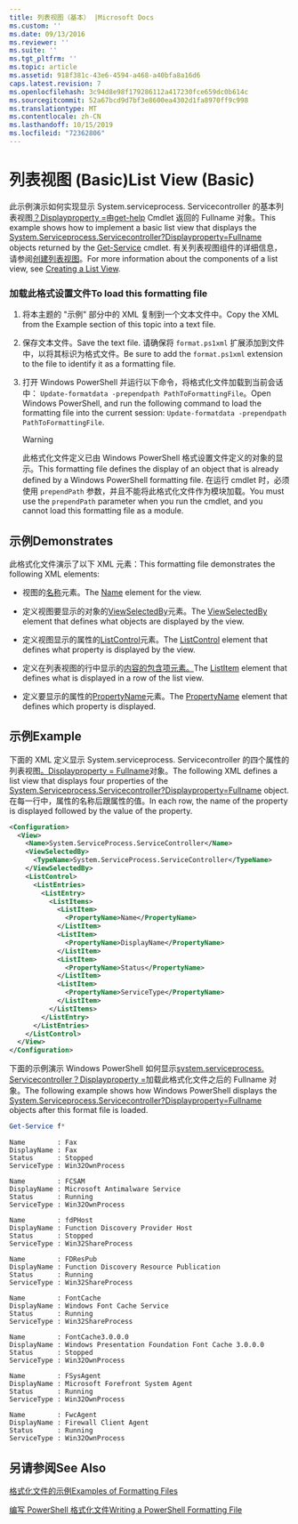 ```yaml
---
title: 列表视图（基本） |Microsoft Docs
ms.custom: ''
ms.date: 09/13/2016
ms.reviewer: ''
ms.suite: ''
ms.tgt_pltfrm: ''
ms.topic: article
ms.assetid: 918f381c-43e6-4594-a468-a40bfa8a16d6
caps.latest.revision: 7
ms.openlocfilehash: 3c94d8e98f179286112a417230fce659dc0b614c
ms.sourcegitcommit: 52a67bcd9d7bf3e8600ea4302d1fa8970ff9c998
ms.translationtype: MT
ms.contentlocale: zh-CN
ms.lasthandoff: 10/15/2019
ms.locfileid: "72362806"
---
```

# <a name="list-view-basic"></a><span data-ttu-id="867aa-102">列表视图 (Basic)</span><span class="sxs-lookup"><span data-stu-id="867aa-102">List View (Basic)</span></span>

<span data-ttu-id="867aa-103">此示例演示如何实现显示 System.serviceprocess. Servicecontroller 的基本列表视图[？Displayproperty =](/dotnet/api/System.ServiceProcess.ServiceController)由[get-help](/powershell/module/microsoft.powershell.management/get-service) Cmdlet 返回的 Fullname 对象。</span><span class="sxs-lookup"><span data-stu-id="867aa-103">This example shows how to implement a basic list view that displays the [System.Serviceprocess.Servicecontroller?Displayproperty=Fullname](/dotnet/api/System.ServiceProcess.ServiceController) objects returned by the [Get-Service](/powershell/module/microsoft.powershell.management/get-service) cmdlet.</span></span> <span data-ttu-id="867aa-104">有关列表视图组件的详细信息，请参阅[创建列表视图](./creating-a-list-view.md)。</span><span class="sxs-lookup"><span data-stu-id="867aa-104">For more information about the components of a list view, see [Creating a List View](./creating-a-list-view.md).</span></span>

### <a name="to-load-this-formatting-file"></a><span data-ttu-id="867aa-105">加载此格式设置文件</span><span class="sxs-lookup"><span data-stu-id="867aa-105">To load this formatting file</span></span>

1. <span data-ttu-id="867aa-106">将本主题的 "示例" 部分中的 XML 复制到一个文本文件中。</span><span class="sxs-lookup"><span data-stu-id="867aa-106">Copy the XML from the Example section of this topic into a text file.</span></span>

2. <span data-ttu-id="867aa-107">保存文本文件。</span><span class="sxs-lookup"><span data-stu-id="867aa-107">Save the text file.</span></span> <span data-ttu-id="867aa-108">请确保将 `format.ps1xml` 扩展添加到文件中，以将其标识为格式文件。</span><span class="sxs-lookup"><span data-stu-id="867aa-108">Be sure to add the `format.ps1xml` extension to the file to identify it as a formatting file.</span></span>

3. <span data-ttu-id="867aa-109">打开 Windows PowerShell 并运行以下命令，将格式化文件加载到当前会话中： `Update-formatdata -prependpath PathToFormattingFile`。</span><span class="sxs-lookup"><span data-stu-id="867aa-109">Open Windows PowerShell, and run the following command to load the formatting file into the current session: `Update-formatdata -prependpath PathToFormattingFile`.</span></span>

   > [!WARNING]
   > <span data-ttu-id="867aa-110">此格式化文件定义已由 Windows PowerShell 格式设置文件定义的对象的显示。</span><span class="sxs-lookup"><span data-stu-id="867aa-110">This formatting file defines the display of an object that is already defined by a Windows PowerShell formatting file.</span></span> <span data-ttu-id="867aa-111">在运行 cmdlet 时，必须使用 `prependPath` 参数，并且不能将此格式化文件作为模块加载。</span><span class="sxs-lookup"><span data-stu-id="867aa-111">You must use the `prependPath` parameter when you run the cmdlet, and you cannot load this formatting file as a module.</span></span>

## <a name="demonstrates"></a><span data-ttu-id="867aa-112">示例</span><span class="sxs-lookup"><span data-stu-id="867aa-112">Demonstrates</span></span>

<span data-ttu-id="867aa-113">此格式化文件演示了以下 XML 元素：</span><span class="sxs-lookup"><span data-stu-id="867aa-113">This formatting file demonstrates the following XML elements:</span></span>

- <span data-ttu-id="867aa-114">视图的[名称](./name-element-for-view-format.md)元素。</span><span class="sxs-lookup"><span data-stu-id="867aa-114">The [Name](./name-element-for-view-format.md) element for the view.</span></span>

- <span data-ttu-id="867aa-115">定义视图要显示的对象的[ViewSelectedBy](./viewselectedby-element-format.md)元素。</span><span class="sxs-lookup"><span data-stu-id="867aa-115">The [ViewSelectedBy](./viewselectedby-element-format.md) element that defines what objects are displayed by the view.</span></span>

- <span data-ttu-id="867aa-116">定义视图显示的属性的[ListControl](./listcontrol-element-format.md)元素。</span><span class="sxs-lookup"><span data-stu-id="867aa-116">The [ListControl](./listcontrol-element-format.md) element that defines what property is displayed by the view.</span></span>

- <span data-ttu-id="867aa-117">定义在列表视图的行中显示的[内容的包含项元素。](./listitem-element-for-listitems-for-listcontrol-format.md)</span><span class="sxs-lookup"><span data-stu-id="867aa-117">The [ListItem](./listitem-element-for-listitems-for-listcontrol-format.md) element that defines what is displayed in a row of the list view.</span></span>

- <span data-ttu-id="867aa-118">定义要显示的属性的[PropertyName](./propertyname-element-for-listitem-for-listcontrol-format.md)元素。</span><span class="sxs-lookup"><span data-stu-id="867aa-118">The [PropertyName](./propertyname-element-for-listitem-for-listcontrol-format.md) element that defines which property is displayed.</span></span>

## <a name="example"></a><span data-ttu-id="867aa-119">示例</span><span class="sxs-lookup"><span data-stu-id="867aa-119">Example</span></span>

<span data-ttu-id="867aa-120">下面的 XML 定义显示 System.serviceprocess. Servicecontroller 的四个属性的列表视图[。Displayproperty = Fullname](/dotnet/api/System.ServiceProcess.ServiceController)对象。</span><span class="sxs-lookup"><span data-stu-id="867aa-120">The following XML defines a list view that displays four properties of the [System.Serviceprocess.Servicecontroller?Displayproperty=Fullname](/dotnet/api/System.ServiceProcess.ServiceController) object.</span></span> <span data-ttu-id="867aa-121">在每一行中，属性的名称后跟属性的值。</span><span class="sxs-lookup"><span data-stu-id="867aa-121">In each row, the name of the property is displayed followed by the value of the property.</span></span>

```xml
<Configuration>
  <View>
    <Name>System.ServiceProcess.ServiceController</Name>
    <ViewSelectedBy>
      <TypeName>System.ServiceProcess.ServiceController</TypeName>
    </ViewSelectedBy>
    <ListControl>
      <ListEntries>
        <ListEntry>
          <ListItems>
            <ListItem>
              <PropertyName>Name</PropertyName>
            </ListItem>
            <ListItem>
              <PropertyName>DisplayName</PropertyName>
            </ListItem>
            <ListItem>
              <PropertyName>Status</PropertyName>
            </ListItem>
            <ListItem>
              <PropertyName>ServiceType</PropertyName>
            </ListItem>
          </ListItems>
        </ListEntry>
      </ListEntries>
    </ListControl>
  </View>
</Configuration>
```

<span data-ttu-id="867aa-122">下面的示例演示 Windows PowerShell 如何显示[system.serviceprocess. Servicecontroller？Displayproperty =](/dotnet/api/System.ServiceProcess.ServiceController)加载此格式化文件之后的 Fullname 对象。</span><span class="sxs-lookup"><span data-stu-id="867aa-122">The following example shows how Windows PowerShell displays the [System.Serviceprocess.Servicecontroller?Displayproperty=Fullname](/dotnet/api/System.ServiceProcess.ServiceController) objects after this format file is loaded.</span></span>

```powershell
Get-Service f*
```

```output
Name        : Fax
DisplayName : Fax
Status      : Stopped
ServiceType : Win32OwnProcess

Name        : FCSAM
DisplayName : Microsoft Antimalware Service
Status      : Running
ServiceType : Win32OwnProcess

Name        : fdPHost
DisplayName : Function Discovery Provider Host
Status      : Stopped
ServiceType : Win32ShareProcess

Name        : FDResPub
DisplayName : Function Discovery Resource Publication
Status      : Running
ServiceType : Win32ShareProcess

Name        : FontCache
DisplayName : Windows Font Cache Service
Status      : Running
ServiceType : Win32ShareProcess

Name        : FontCache3.0.0.0
DisplayName : Windows Presentation Foundation Font Cache 3.0.0.0
Status      : Stopped
ServiceType : Win32OwnProcess

Name        : FSysAgent
DisplayName : Microsoft Forefront System Agent
Status      : Running
ServiceType : Win32OwnProcess

Name        : FwcAgent
DisplayName : Firewall Client Agent
Status      : Running
ServiceType : Win32OwnProcess
```

## <a name="see-also"></a><span data-ttu-id="867aa-123">另请参阅</span><span class="sxs-lookup"><span data-stu-id="867aa-123">See Also</span></span>

[<span data-ttu-id="867aa-124">格式化文件的示例</span><span class="sxs-lookup"><span data-stu-id="867aa-124">Examples of Formatting Files</span></span>](./examples-of-formatting-files.md)

[<span data-ttu-id="867aa-125">编写 PowerShell 格式化文件</span><span class="sxs-lookup"><span data-stu-id="867aa-125">Writing a PowerShell Formatting File</span></span>](./writing-a-powershell-formatting-file.md)
